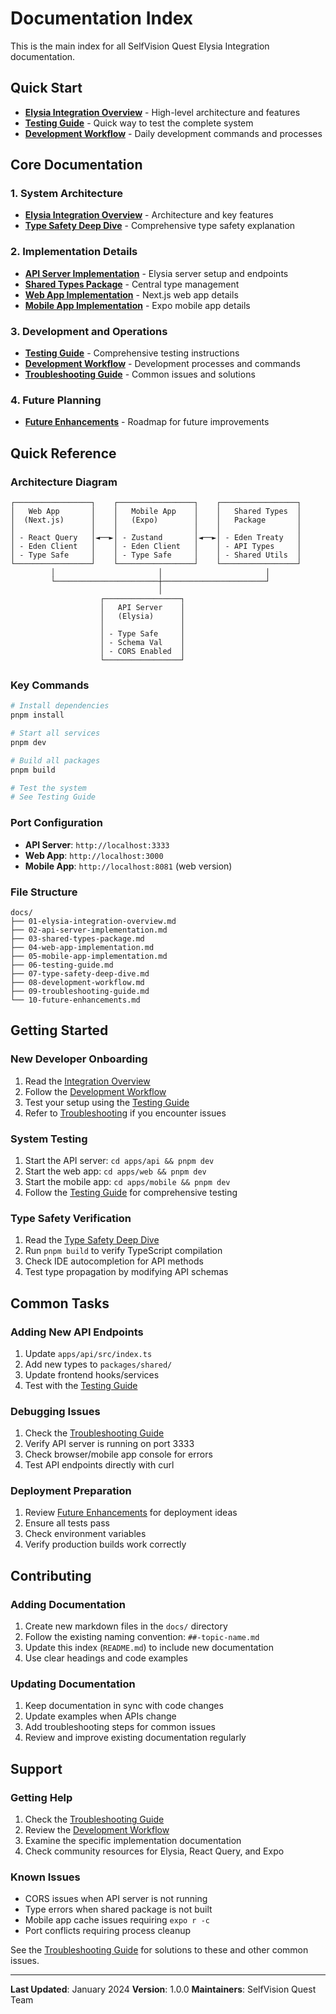 # Documentation Index

This is the main index for all SelfVision Quest Elysia Integration documentation.

## Quick Start

- [**Elysia Integration Overview**](./01-elysia-integration-overview.md) - High-level architecture and features
- [**Testing Guide**](./06-testing-guide.md) - Quick way to test the complete system
- [**Development Workflow**](./08-development-workflow.md) - Daily development commands and processes

## Core Documentation

### 1. System Architecture
- [**Elysia Integration Overview**](./01-elysia-integration-overview.md) - Architecture and key features
- [**Type Safety Deep Dive**](./07-type-safety-deep-dive.md) - Comprehensive type safety explanation

### 2. Implementation Details
- [**API Server Implementation**](./02-api-server-implementation.md) - Elysia server setup and endpoints
- [**Shared Types Package**](./03-shared-types-package.md) - Central type management
- [**Web App Implementation**](./04-web-app-implementation.md) - Next.js web app details
- [**Mobile App Implementation**](./05-mobile-app-implementation.md) - Expo mobile app details

### 3. Development and Operations
- [**Testing Guide**](./06-testing-guide.md) - Comprehensive testing instructions
- [**Development Workflow**](./08-development-workflow.md) - Development processes and commands
- [**Troubleshooting Guide**](./09-troubleshooting-guide.md) - Common issues and solutions

### 4. Future Planning
- [**Future Enhancements**](./10-future-enhancements.md) - Roadmap for future improvements

## Quick Reference

### Architecture Diagram
```
┌─────────────────┐    ┌─────────────────┐    ┌─────────────────┐
│   Web App       │    │   Mobile App    │    │   Shared Types  │
│  (Next.js)      │    │   (Expo)        │    │   Package       │
│                 │    │                 │    │                 │
│ - React Query   │◄──►│ - Zustand       │◄──►│ - Eden Treaty   │
│ - Eden Client   │    │ - Eden Client   │    │ - API Types     │
│ - Type Safe     │    │ - Type Safe     │    │ - Shared Utils  │
└─────────────────┘    └─────────────────┘    └─────────────────┘
         │                       │                       │
         └───────────────────────┼───────────────────────┘
                                 │
                    ┌─────────────────┐
                    │   API Server    │
                    │   (Elysia)      │
                    │                 │
                    │ - Type Safe     │
                    │ - Schema Val    │
                    │ - CORS Enabled  │
                    └─────────────────┘
```

### Key Commands
```bash
# Install dependencies
pnpm install

# Start all services
pnpm dev

# Build all packages
pnpm build

# Test the system
# See Testing Guide
```

### Port Configuration
- **API Server**: `http://localhost:3333`
- **Web App**: `http://localhost:3000`
- **Mobile App**: `http://localhost:8081` (web version)

### File Structure
```
docs/
├── 01-elysia-integration-overview.md
├── 02-api-server-implementation.md
├── 03-shared-types-package.md
├── 04-web-app-implementation.md
├── 05-mobile-app-implementation.md
├── 06-testing-guide.md
├── 07-type-safety-deep-dive.md
├── 08-development-workflow.md
├── 09-troubleshooting-guide.md
└── 10-future-enhancements.md
```

## Getting Started

### New Developer Onboarding
1. Read the [Integration Overview](./01-elysia-integration-overview.md)
2. Follow the [Development Workflow](./08-development-workflow.md)
3. Test your setup using the [Testing Guide](./06-testing-guide.md)
4. Refer to [Troubleshooting](./09-troubleshooting-guide.md) if you encounter issues

### System Testing
1. Start the API server: `cd apps/api && pnpm dev`
2. Start the web app: `cd apps/web && pnpm dev`
3. Start the mobile app: `cd apps/mobile && pnpm dev`
4. Follow the [Testing Guide](./06-testing-guide.md) for comprehensive testing

### Type Safety Verification
1. Read the [Type Safety Deep Dive](./07-type-safety-deep-dive.md)
2. Run `pnpm build` to verify TypeScript compilation
3. Check IDE autocompletion for API methods
4. Test type propagation by modifying API schemas

## Common Tasks

### Adding New API Endpoints
1. Update `apps/api/src/index.ts`
2. Add new types to `packages/shared/`
3. Update frontend hooks/services
4. Test with the [Testing Guide](./06-testing-guide.md)

### Debugging Issues
1. Check the [Troubleshooting Guide](./09-troubleshooting-guide.md)
2. Verify API server is running on port 3333
3. Check browser/mobile app console for errors
4. Test API endpoints directly with curl

### Deployment Preparation
1. Review [Future Enhancements](./10-future-enhancements.md) for deployment ideas
2. Ensure all tests pass
3. Check environment variables
4. Verify production builds work correctly

## Contributing

### Adding Documentation
1. Create new markdown files in the `docs/` directory
2. Follow the existing naming convention: `##-topic-name.md`
3. Update this index (`README.md`) to include new documentation
4. Use clear headings and code examples

### Updating Documentation
1. Keep documentation in sync with code changes
2. Update examples when APIs change
3. Add troubleshooting steps for common issues
4. Review and improve existing documentation regularly

## Support

### Getting Help
1. Check the [Troubleshooting Guide](./09-troubleshooting-guide.md)
2. Review the [Development Workflow](./08-development-workflow.md)
3. Examine the specific implementation documentation
4. Check community resources for Elysia, React Query, and Expo

### Known Issues
- CORS issues when API server is not running
- Type errors when shared package is not built
- Mobile app cache issues requiring `expo r -c`
- Port conflicts requiring process cleanup

See the [Troubleshooting Guide](./09-troubleshooting-guide.md) for solutions to these and other common issues.

---

**Last Updated**: January 2024
**Version**: 1.0.0
**Maintainers**: SelfVision Quest Team
